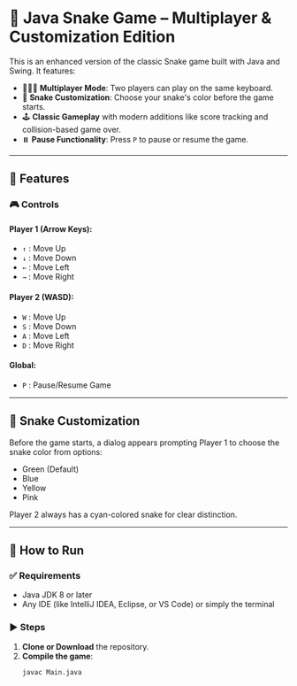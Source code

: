 # 🐍 Java Snake Game – Multiplayer & Customization Edition

This is an enhanced version of the classic Snake game built with Java and Swing. It features:

- 🧑‍🤝‍🧑 **Multiplayer Mode**: Two players can play on the same keyboard.
- 🎨 **Snake Customization**: Choose your snake's color before the game starts.
- 🕹️ **Classic Gameplay** with modern additions like score tracking and collision-based game over.
- ⏸️ **Pause Functionality**: Press `P` to pause or resume the game.

---

## 🚀 Features

### 🎮 Controls

#### Player 1 (Arrow Keys):
- `↑` : Move Up
- `↓` : Move Down
- `←` : Move Left
- `→` : Move Right

#### Player 2 (WASD):
- `W` : Move Up
- `S` : Move Down
- `A` : Move Left
- `D` : Move Right

#### Global:
- `P` : Pause/Resume Game

---

## 🎨 Snake Customization

Before the game starts, a dialog appears prompting Player 1 to choose the snake color from options:
- Green (Default)
- Blue
- Yellow
- Pink

Player 2 always has a cyan-colored snake for clear distinction.

---

## 🧩 How to Run

### ✅ Requirements
- Java JDK 8 or later
- Any IDE (like IntelliJ IDEA, Eclipse, or VS Code) or simply the terminal

### ▶️ Steps

1. **Clone or Download** the repository.
2. **Compile the game**:
   ```bash
   javac Main.java
